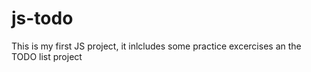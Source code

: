 # js-todo
This is my first JS project, it inlcludes some practice excercises an the TODO list project
